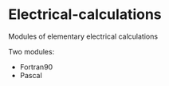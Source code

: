 # Electrical-calculations
Modules of elementary electrical calculations

Two modules:
- Fortran90
- Pascal

